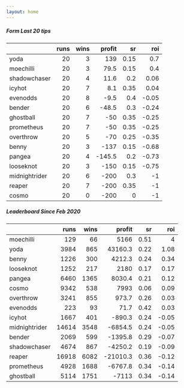 ```yaml
---   
layout: home   
---   
```



##### Form Last 20 tips   

|               |   runs |   wins |   profit |   sr |   roi |
|:--------------|-------:|-------:|---------:|-----:|------:|
| yoda          |     20 |      3 |    139   | 0.15 |  0.7  |
| moechilli     |     20 |      3 |     79.5 | 0.15 |  0.4  |
| shadowchaser  |     20 |      4 |     11.6 | 0.2  |  0.06 |
| icyhot        |     20 |      7 |      8.1 | 0.35 |  0.04 |
| evenodds      |     20 |      8 |     -9.5 | 0.4  | -0.05 |
| bender        |     20 |      6 |    -48.5 | 0.3  | -0.24 |
| ghostball     |     20 |      7 |    -50   | 0.35 | -0.25 |
| prometheus    |     20 |      7 |    -50   | 0.35 | -0.25 |
| overthrow     |     20 |      5 |    -70   | 0.25 | -0.35 |
| benny         |     20 |      3 |   -137   | 0.15 | -0.68 |
| pangea        |     20 |      4 |   -145.5 | 0.2  | -0.73 |
| looseknot     |     20 |      3 |   -150   | 0.15 | -0.75 |
| midnightrider |     20 |      6 |   -200   | 0.3  | -1    |
| reaper        |     20 |      7 |   -200   | 0.35 | -1    |
| cosmo         |     20 |      0 |   -200   | 0    | -1    |

##### Leaderboard Since Feb 2020   

|               |   runs |   wins |   profit |   sr |   roi |
|:--------------|-------:|-------:|---------:|-----:|------:|
| moechilli     |    129 |     66 |   5166   | 0.51 |  4    |
| yoda          |   3984 |    865 |  43160.3 | 0.22 |  1.08 |
| benny         |   1226 |    300 |   4212.3 | 0.24 |  0.34 |
| looseknot     |   1252 |    217 |   2180   | 0.17 |  0.17 |
| pangea        |   6460 |   1365 |   8030.4 | 0.21 |  0.12 |
| cosmo         |   9342 |    538 |   7993   | 0.06 |  0.09 |
| overthrow     |   3241 |    855 |    973.7 | 0.26 |  0.03 |
| evenodds      |    223 |     93 |     71.7 | 0.42 |  0.03 |
| icyhot        |   1667 |    401 |   -890.3 | 0.24 | -0.05 |
| midnightrider |  14614 |   3548 |  -6854.5 | 0.24 | -0.05 |
| bender        |   2069 |    599 |  -1395.8 | 0.29 | -0.07 |
| shadowchaser  |   4674 |    867 |  -4250.2 | 0.19 | -0.09 |
| reaper        |  16918 |   6082 | -21010.3 | 0.36 | -0.12 |
| prometheus    |   4928 |   1688 |  -6767.8 | 0.34 | -0.14 |
| ghostball     |   5114 |   1751 |  -7113   | 0.34 | -0.14 |